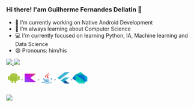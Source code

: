 ### Hi there! I'am Guilherme Fernandes Dellatin 👋

- 🏢 I’m currently working on Native Android Development
- 🌱 I’m always learning about Computer Science
- 💻 I'm currently focused on learning Python, IA, Machine learning and Data Science
- 😄 Pronouns: him/his


 <div>
  <a href="https://github.com/GuilhermeDellatin">
  <img height="180em" src="https://github-readme-stats.vercel.app/api?username=guilhermedellatin&show_icons=true&theme=dark&include_all_commits=true&count_private=true"/>
  <img height="180em" src="https://github-readme-stats.vercel.app/api/top-langs/?username=guilhermedellatin&layout=compact&langs_count=7&theme=dark"/> 
</div>
  
<div style="display: inline_block"><br>
  <img align="center" alt="Gui-Android" height="30" width="40" src="https://github.com/devicons/devicon/blob/master/icons/android/android-original.svg">
  <img align="center" alt="Gui-Kt" height="30" width="40" src="https://github.com/devicons/devicon/blob/master/icons/kotlin/kotlin-original.svg">
  <img align="center" alt="Gui-Java" height="30" width="40" src="https://github.com/devicons/devicon/blob/master/icons/java/java-original.svg">
  <img align="center" alt="Gui-Flutter" height="30" width="40" src="https://github.com/devicons/devicon/blob/master/icons/flutter/flutter-original.svg">
  <img align="center" alt="Gui-Dart" height="30" width="40" src="https://github.com/devicons/devicon/blob/master/icons/dart/dart-original.svg">
</div>

##
  
<div>
    <a href="https://br.linkedin.com/in/guilherme-fernandes-dellatin" target="_blank"><img src="https://img.shields.io/badge/-LinkedIn-%230077B5?style=for-the-badge&logo=linkedin&logoColor=white" target="_blank"></a> 
</div>
